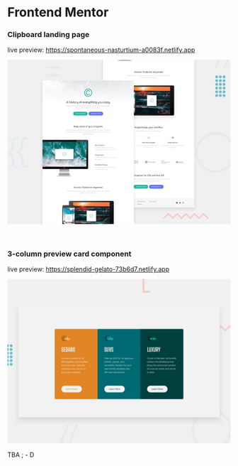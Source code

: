 # Frontend Mentor

### Clipboard landing page

live preview: https://spontaneous-nasturtium-a0083f.netlify.app

![Design preview for the Clipboard landing page coding challenge](clipboard-landing-page/design/desktop-preview.jpg)

<br>

### 3-column preview card component

live preview: https://splendid-gelato-73b6d7.netlify.app

![Design preview for the 3-column preview card component coding challenge](3-column-preview-card-component/design/desktop-preview.jpg)

TBA ; - D
